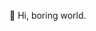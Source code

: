 👋 Hi, boring world.

<!---
JeremyPKU/JeremyPKU is a ✨ special ✨ repository because its `README.md` (this file) appears on your GitHub profile.
You can click the Preview link to take a look at your changes.
--->
